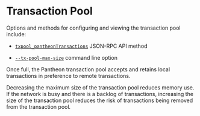 # Transaction Pool 

Options and methods for configuring and viewing the transaction pool include: 

* [`txpool_pantheonTransactions`](../../Reference/JSON-RPC-API-Methods.md#txpool_pantheonTransactions) JSON-RPC API method

* [`--tx-pool-max-size`](../../Reference/Pantheon-CLI-Syntax.md#tx-pool-max-size) command line option

Once full, the Pantheon transaction pool accepts and retains local transactions in preference to remote transactions. 

Decreasing the maximum size of the transaction pool reduces memory use. If the network is busy and there is a backlog
of transactions, increasing the size of the transaction pool reduces the risk of transactions being 
removed from the transaction pool.